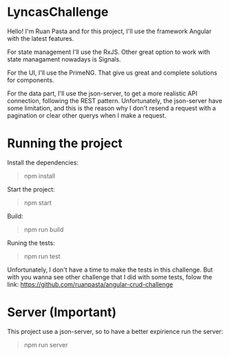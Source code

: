 # LyncasChallenge
 
Hello! I'm Ruan Pasta and for this project, I'll use the framework Angular with the latest features.

For state management I'll use the RxJS. Other great option to work with state managament nowadays is Signals.

For the UI, I'll use the PrimeNG. That give us great and complete solutions for components.

For the data part, I'll use the json-server, to get a more realistic API connection, following the REST pattern.
Unfortunately, the json-server have some limitation, and this is the reason why I don't resend a request with a pagination or clear other querys when I make a request.

# Running the project

Install the dependencies:
> npm install

Start the project:
> npm start

Build:
> npm run build

Runing the tests:
> npm run test

Unfortunately, I don't have a time to make the tests in this challenge. But with you wanna see other challenge that I did with some tests, folow the link:
https://github.com/ruanpasta/angular-crud-challenge

# Server (Important)

This project use a json-server, so to have a better expirience run the server:
> npm run server
